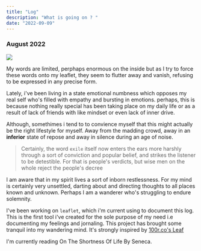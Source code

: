 ```yaml
---
title: "Log"
description: "What is going on ? "
date: "2022-09-09"
---
```



### August 2022

![](https://100r.co/media/content/travel/penelakut_01.jpg)


My words are limited, perphaps enormous on the inside but as I try to force these words onto my leaflet, they seem to flutter away and vanish, refusing to be expressed in any precise form.

Lately, i've been living in a state emotional numbness which opposes my real self who's filled with empathy and bursting in emotions. perhaps, this is because nothing really special has been taking place on my daily life or as a result of lack of friends with like mindset or even lack of inner drive.

Although, somethimes i tend to to convience myself that this might actually be the right lifestyle for myself. Away from the madding crowd, away in an **inferior** state of repose and away in silence during an age of noise.

> Certainly, the word `exile` itself now enters the ears more harshly through a sort of conviction and popular belief, and strikes the listener to be detestible. For that is people's verdicts, but wise men on the whole reject the people's decree

I am aware that in my spirit lives a sort of inborn restlessness. For my mind is certainly very unsettled, darting about and directing thoughts to all places known and unknown. Perhaps I am a wanderer who's struggling to endure solemnity.



I've been working on `leaflet`, which i'm current using to document this log. This is the first tool i've created for the sole purpose of my need i.e documenting my feelings and jornaling. This project has brought some tranquil into my wandering mind. It's strongly inspired by [100r.co's Leaf](https://100r.co/site/left.html) 


I'm currently reading On The Shortness Of Life By Seneca. 

<!-- ---

### September 2022

Today, 9/9/22 i got my final intern interview at microsoft scheduled. I have no idea how i feel. I'm very positive though. -->



